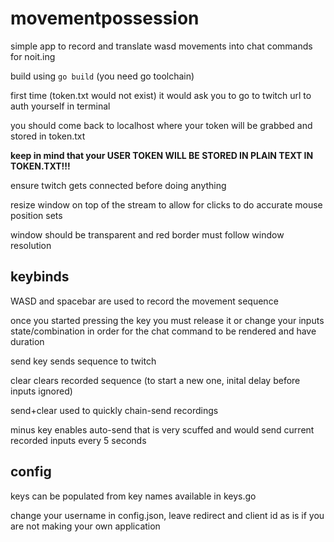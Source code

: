 # movementpossession

simple app to record and translate wasd movements into chat commands for noit.ing

build using `go build` (you need go toolchain)

first time (token.txt would not exist) it would ask you to go to twitch url to auth yourself in terminal

you should come back to localhost where your token will be grabbed and stored in token.txt

**keep in mind that your USER TOKEN WILL BE STORED IN PLAIN TEXT IN TOKEN.TXT!!!**

ensure twitch gets connected before doing anything

resize window on top of the stream to allow for clicks to do accurate mouse position sets

window should be transparent and red border must follow window resolution

## keybinds

WASD and spacebar are used to record the movement sequence

once you started pressing the key you must release it or change your inputs state/combination in order
for the chat command to be rendered and have duration

send key sends sequence to twitch

clear clears recorded sequence (to start a new one, inital delay before inputs ignored)

send+clear used to quickly chain-send recordings

minus key enables auto-send that is very scuffed and would send current recorded inputs every 5 seconds

## config

keys can be populated from key names available in keys.go

change your username in config.json, leave redirect and client id as is if you are not making your own application
